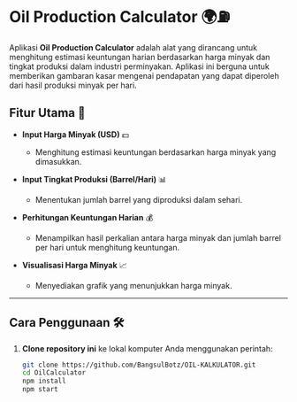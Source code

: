 
# **Oil Production Calculator** 🌍⛽

Aplikasi **Oil Production Calculator** adalah alat yang dirancang untuk menghitung estimasi keuntungan harian berdasarkan harga minyak dan tingkat produksi dalam industri perminyakan. Aplikasi ini berguna untuk memberikan gambaran kasar mengenai pendapatan yang dapat diperoleh dari hasil produksi minyak per hari.

## **Fitur Utama** 🚀

- **Input Harga Minyak (USD)** 💵
  - Menghitung estimasi keuntungan berdasarkan harga minyak yang dimasukkan.
  
- **Input Tingkat Produksi (Barrel/Hari)** 📊
  - Menentukan jumlah barrel yang diproduksi dalam sehari.
  
- **Perhitungan Keuntungan Harian** 💰
  - Menampilkan hasil perkalian antara harga minyak dan jumlah barrel per hari untuk menghitung keuntungan.

- **Visualisasi Harga Minyak** 📈
  - Menyediakan grafik yang menunjukkan harga minyak.
---


## **Cara Penggunaan** 🛠️

1. **Clone repository ini** ke lokal komputer Anda menggunakan perintah:

   ```bash
   git clone https://github.com/BangsulBotz/OIL-KALKULATOR.git
   cd OilCalculator
   npm install
   npm start
